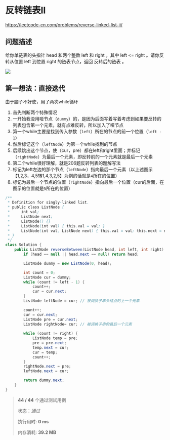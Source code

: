 # 反转链表II

https://leetcode-cn.com/problems/reverse-linked-list-ii/



## 问题描述

给你单链表的头指针 head 和两个整数 left 和 right ，其中 left <= right 。请你反转从位置 left 到位置 right 的链表节点，返回 反转后的链表 。 

![](https://assets.leetcode.com/uploads/2021/02/19/rev2ex2.jpg)



## 第一想法：直接迭代

由于脑子不好使，用了两次while循环

1. 首先判断两个特殊情况
2. 一开始我没用哑节点（`dummy`）的，是因为后面写着写着考虑到如果要反转的列表包含第一个元素，就有点难反转，所以加入了哑节点
3. 第一个while主要是找到传入参数（`left`）所在的节点的前一个位置（`left - 1`）
4. 然后标记这个（`leftNode`）为第一个while找到的节点
5. 后续跳出这个节点，使（cur，pre）都在left和right里面；并标记（`rightNode`）为最后一个元素，即反转前的一个元素就是最后一个元素
6. 第二个while很好理解，就是206题反转列表的题解写法
7. 标记为left左边的那个节点（`leftNode`）指向最后一个元素（以上述图示【1,2,3，4,5转1,4,3,2,5】为例的话就是`4`所在的位置）
8. 标记为最后一个节点的位置（`rightNode`）指向最后一个位置（cur的后面，在图示的位置就是`5`所在的位置）

```java
/**
 * Definition for singly-linked list.
 * public class ListNode {
 *     int val;
 *     ListNode next;
 *     ListNode() {}
 *     ListNode(int val) { this.val = val; }
 *     ListNode(int val, ListNode next) { this.val = val; this.next = next; }
 * }
 */
class Solution {
    public ListNode reverseBetween(ListNode head, int left, int right) {
        if (head == null || head.next == null) return head;

        ListNode dummy = new ListNode(0, head);

        int count = 0;
        ListNode cur = dummy;
        while (count != left - 1) {
            count++;
            cur = cur.next;
        }
        ListNode leftNode = cur; // 被调换子串头结点的上一个元素

        count++;
        cur = cur.next;
        ListNode pre = cur.next;
        ListNode rightNode= cur; // 被调换子串的最后一个元素
        
        while (count != right) {
            ListNode temp = pre;
            pre = pre.next;
            temp.next = cur;
            cur = temp;
            count++;
        }
        rightNode.next = pre;
        leftNode.next = cur;

        return dummy.next;
    }
}
```

> **44 / 44** 个通过测试用例
>
> 状态：*通过*
>
> 执行用时: **0 ms**
>
> 内存消耗: **39.2 MB**